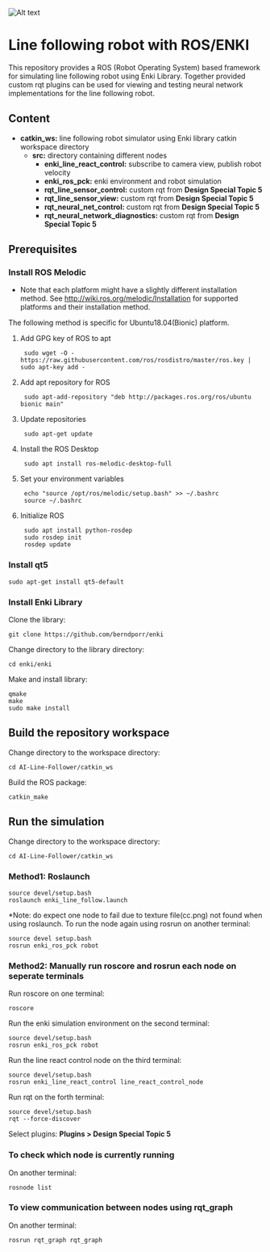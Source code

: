 ![Alt text](https://github.com/Lilypads/AI-Line-Follower/blob/master/line%20follower.png)

# Line following robot with ROS/ENKI

This repository provides a ROS (Robot Operating System) based framework for simulating line following robot using Enki Library. Together provided custom rqt plugins can be used for viewing and testing neural network implementations for the line following robot.

## Content
* __catkin_ws:__ line following robot simulator using Enki library catkin workspace directory
  * __src:__ directory containing different nodes
     * __enki_line_react_control:__ subscribe to camera view, publish robot velocity
     * __enki_ros_pck:__ enki environment and robot simulation
     * __rqt_line_sensor_control:__ custom rqt from __Design Special Topic 5__
     * __rqt_line_sensor_view:__ custom rqt from __Design Special Topic 5__
     * __rqt_neural_net_control:__ custom rqt from __Design Special Topic 5__
     * __rqt_neural_network_diagnostics:__ custom rqt from __Design Special Topic 5__

## Prerequisites

### Install ROS Melodic

 * Note that each platform might have a slightly different installation method.
 See http://wiki.ros.org/melodic/Installation for supported platforms and their installation method.

The following method is specific for Ubuntu18.04(Bionic) platform.

1. Add GPG key of ROS to apt

        sudo wget -O - https://raw.githubusercontent.com/ros/rosdistro/master/ros.key | sudo apt-key add -

2. Add apt repository for ROS

        sudo apt-add-repository "deb http://packages.ros.org/ros/ubuntu bionic main"

3. Update repositories

        sudo apt-get update

4. Install the ROS Desktop

        sudo apt install ros-melodic-desktop-full

5. Set your environment variables

        echo "source /opt/ros/melodic/setup.bash" >> ~/.bashrc
        source ~/.bashrc

6. Initialize ROS

        sudo apt install python-rosdep
        sudo rosdep init
        rosdep update
        
### Install qt5
```
sudo apt-get install qt5-default
```

### Install Enki Library

Clone the library:
```
git clone https://github.com/berndporr/enki
```
Change directory to the library directory:
```
cd enki/enki
```
Make and install library:
```
qmake
make
sudo make install
```

## Build the repository workspace

Change directory to the workspace directory:
```
cd AI-Line-Follower/catkin_ws
```
Build the ROS package:
```
catkin_make
```

## Run the simulation

Change directory to the workspace directory:
```
cd AI-Line-Follower/catkin_ws
```

### Method1: Roslaunch

```
source devel/setup.bash
roslaunch enki_line_follow.launch
```
*Note: do expect one node to fail due to texture file(cc.png) not found when using roslaunch. To run the node again using rosrun on another terminal:
```
source devel setup.bash
rosrun enki_ros_pck robot
```

### Method2: Manually run roscore and rosrun each node on seperate terminals

Run roscore on one terminal:
```
roscore
```

Run the enki simulation environment on the second terminal:
```
source devel/setup.bash
rosrun enki_ros_pck robot
```

Run the line react control node on the third terminal:
```
source devel/setup.bash
rosrun enki_line_react_control line_react_control_node
```

Run rqt on the forth terminal:
```
source devel/setup.bash
rqt --force-discover
```

Select plugins:
__Plugins > Design Special Topic 5__

### To check which node is currently running

On another terminal:
```
rosnode list
```
### To view communication between nodes using rqt_graph

On another terminal:
```
rosrun rqt_graph rqt_graph
```
